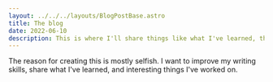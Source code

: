 ```yaml
---
layout: ../../../layouts/BlogPostBase.astro
title: The blog
date: 2022-06-10
description: This is where I'll share things like what I've learned, things I've worked on, and improve my writing skills at the same time.
---
```


The reason for creating this is mostly selfish. I want to improve my writing skills, share what I've learned, and interesting things I've worked on.

